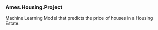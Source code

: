 ### Ames.Housing.Project
Machine Learning Model that predicts the price of houses in a Housing Estate.
